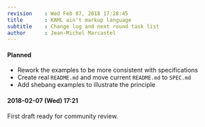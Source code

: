 ```yaml
---
revision    : Wed Feb 07, 2018 17:28:45
title       : KAML ain't markup language
subtitle    : Change log and next round task list
author      : Jean-Michel Marcastel
---
```


#### Planned

-   Rework the examples to be more consistent with specifications
-   Create real `README.md` and move current `README.md` to `SPEC.md`
-   Add shebang examples to illustrate the principle

#### 2018-02-07 (Wed) 17:21

First draft ready for community review.

<!-- vim: set nu et tw=130 ts=8 sts=4 sw=4 ff=unix fo-=l fo+=tcroq2 fdm=marker fmr=@{,@} spell spelllang=en_gb :-->
